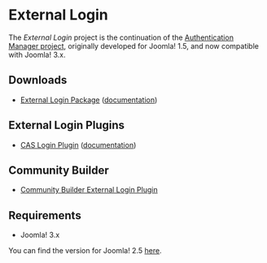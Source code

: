 External Login
===============

The *External Login* project is the continuation of the [Authentication Manager project](http://joomlacode.org/gf/project/auth_manager/), originally developed for Joomla! 1.5, and now compatible with Joomla! 3.x.

Downloads
---------

* [External Login Package](http://download.chdemko.com/joomla/extensions/external-login/pkg_externallogin-3.1.0-rc1.zip) ([documentation](http://download.chdemko.com/joomla/extensions/external-login/External_Login_package-3.1.0-rc1-User_Guide-en-GB.pdf))

External Login Plugins
----------------------

* [CAS Login Plugin](http://download.chdemko.com/joomla/extensions/external-login/plg_system_caslogin-3.1.0-rc1.zip) ([documentation](http://download.chdemko.com/joomla/extensions/external-login/CAS_Plugin-3.1.0-rc1-User_Guide-en-GB.pdf))

Community Builder
-----------------

* [Community Builder External Login Plugin](http://download.chdemko.com/joomla/extensions/external-login/plg_user_cbexternallogin-3.1.0-rc1.zip)

Requirements
------------

* Joomla! 3.x

You can find the version for Joomla! 2.5 [here](https://github.com/chdemko/joomla-external-login/tree/2.x).

